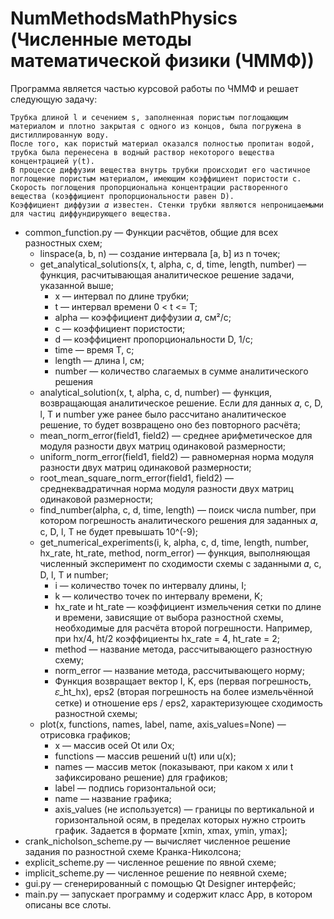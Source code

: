 # NumMethodsMathPhysics (Численные методы математической физики (ЧММФ))

Программа является частью курсовой работы по ЧММФ и решает следующую задачу:
```
Трубка длиной l и сечением s, заполненная пористым поглощающим материалом и плотно закрытая с одного из концов, была погружена в дистиллированную воду. 
После того, как пористый материал оказался полностью пропитан водой, трубка была перенесена в водный раствор некоторого вещества концентрацией 𝛾(t). 
В процессе диффузии вещества внутрь трубки происходит его частичное поглощение пористым материалом, имеющим коэффициент пористости c.
Скорость поглощения пропорциональна концентрации растворенного вещества (коэффициент пропорциональности равен D).
Коэффициент диффузии 𝛼 известен. Стенки трубки являются непроницаемыми для частиц диффундирующего вещества.
```

- common_function.py — Функции расчётов, общие для всех разностных схем;
  - linspace(a, b, n) — создание интервала [a, b] из n точек;
  - get_analytical_solutions(x, t, alpha, c, d, time, length, number) — функция, расчитывающая аналитическое решение задачи, указанной выше;
    - x — интервал по длине трубки;
    - t — интервал времени 0 < t <= T;
    - alpha — коэффициент диффузии 𝛼, см²/с;
    - c — коэффициент пористости;
    - d — коэффициент пропорциональности D, 1/с;
    - time — время T, с;
    - length — длина l, см;
    - number — количество слагаемых в сумме аналитического решения
  - analytical_solution(x, t, alpha, c, d, number) — функция, возвращающая аналитическое решение. Если для данных 𝛼, c, D, l, T и number уже ранее было рассчитано аналитическое решение, то будет возвращено оно без повторного расчёта;
  - mean_norm_error(field1, field2) — среднее арифметическое для модуля разности двух матриц одинаковой размерности;
  - uniform_norm_error(field1, field2) — равномерная норма модуля разности двух матриц одинаковой размерности;
  - root_mean_square_norm_error(field1, field2) — среднеквадратичная норма модуля разности двух матриц одинаковой размерности;
  - find_number(alpha, c, d, time, length) — поиск числа number, при котором погрешность аналитического решения для заданных 𝛼, c, D, l, T не будет превышать 10^(-9);
  - get_numerical_experiments(i, k, alpha, c, d, time, length, number, hx_rate, ht_rate, method, norm_error) — функция, выполняющая численный эксперимент по сходимости схемы с заданными 𝛼, c, D, l, T и number;
    - i — количество точек по интервалу длины, I;
    - k — количество точек по интервалу времени, K;
    - hx_rate и ht_rate — коэффициент измельчения сетки по длине и времени, зависящие от выбора разностной схемы, необходимые для расчёта второй погрешности. Например, при hx/4, ht/2 коэффициенты hx_rate = 4, ht_rate = 2;
    - method — название метода, рассчитывающего разностную схему;
    - norm_error — название метода, рассчитывающего норму;
    - Функция возвращает вектор I, K, eps (первая погрешность, 𝜀_ht_hx), eps2 (вторая погрешность на более измельчённой сетке) и отношение eps / eps2, характеризующее сходимость разностной схемы;
  - plot(x, functions, names, label, name, axis_values=None) — отрисовка графиков;
    - x — массив осей Ot или Ox;
    - functions — массив решений u(t) или u(x);
    - names — массив меток (показывают, при каком x или t зафиксировано решение) для графиков;
    - label — подпись горизонтальной оси;
    - name — название графика;
    - axis_values (не используется) — границы по вертикальной и горизонтальной осям, в пределах которых нужно строить график. Задается в формате [xmin, xmax, ymin, ymax];
- crank_nicholson_scheme.py — вычисляет численное решение задания по разностной схеме Кранка-Николсона;
- explicit_scheme.py — численное решение по явной схеме;
- implicit_scheme.py — численное решение по неявной схеме;
- gui.py — сгенерированный с помощью Qt Designer интерфейс;
- main.py — запускает программу и содержит класс App, в котором описаны все слоты.
